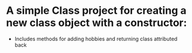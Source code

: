 # A simple Class project for creating a new class object with a constructor:

- Includes methods for adding hobbies and returning class attributed back
